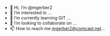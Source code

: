 - 👋 Hi, I’m @mgerber2
- 👀 I’m interested in ...
- 🌱 I’m currently learning GIT ...
- 💞️ I’m looking to collaborate on ...
- 📫 How to reach me mgerber2@comcast.net...

<!---
mgerber2/mgerber2 is a ✨ special ✨ repository because its `README.md` (this file) appears on your GitHub profile.
You can click the Preview link to take a look at your changes.
--->
